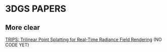 # 3DGS PAPERS

## More clear
[TRIPS: Trilinear Point Splatting for Real-Time Radiance Field
Rendering](https://lfranke.github.io/trips/) (NO CODE YET)
